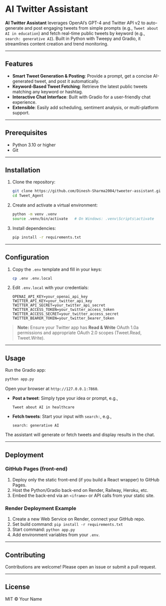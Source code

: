 # AI Twitter Assistant

**AI Twitter Assistant** leverages OpenAI’s GPT-4 and Twitter API v2 to auto-generate and post engaging tweets from simple prompts (e.g., `Tweet about AI in education`) and fetch real-time public tweets by keyword (e.g., `search: generative AI`). Built in Python with Tweepy and Gradio, it streamlines content creation and trend monitoring.

---

## Features

* **Smart Tweet Generation & Posting**: Provide a prompt, get a concise AI-generated tweet, and post it automatically.
* **Keyword-Based Tweet Fetching**: Retrieve the latest public tweets matching any keyword or hashtag.
* **Interactive Chat Interface**: Built with Gradio for a user-friendly chat experience.
* **Extensible**: Easily add scheduling, sentiment analysis, or multi-platform support.

---

## Prerequisites

* Python 3.10 or higher
* Git

---

## Installation

1. Clone the repository:

   ```bash
   git clone https://github.com/Dinesh-Sharma2004/tweeter-assistant.git
   cd Tweet_Agent
   ```

2. Create and activate a virtual environment:

   ```bash
   python -m venv .venv
   source .venv/bin/activate   # On Windows: .venv\Scripts\activate
   ```

3. Install dependencies:

   ```bash
   pip install -r requirements.txt
   ```

---

## Configuration

1. Copy the `.env` template and fill in your keys:

   ```bash
   cp .env .env.local
   ```

2. Edit `.env.local` with your credentials:

   ```env
   OPENAI_API_KEY=your_openai_api_key
   TWITTER_API_KEY=your_twitter_api_key
   TWITTER_API_SECRET=your_twitter_api_secret
   TWITTER_ACCESS_TOKEN=your_twitter_access_token
   TWITTER_ACCESS_SECRET=your_twitter_access_secret
   TWITTER_BEARER_TOKEN=your_twitter_bearer_token
   ```

> **Note:** Ensure your Twitter app has **Read & Write** OAuth 1.0a permissions and appropriate OAuth 2.0 scopes (Tweet.Read, Tweet.Write).

---

## Usage

Run the Gradio app:

```bash
python app.py
```

Open your browser at `http://127.0.0.1:7860`.

* **Post a tweet**: Simply type your idea or prompt, e.g.,

  ```text
  Tweet about AI in healthcare
  ```
* **Fetch tweets**: Start your input with `search:`, e.g.,

  ```text
  search: generative AI
  ```

The assistant will generate or fetch tweets and display results in the chat.

---

## Deployment

### GitHub Pages (front-end)

1. Deploy only the static front-end (if you build a React wrapper) to GitHub Pages.
2. Host the Python/Gradio back-end on Render, Railway, Heroku, etc.
3. Embed the back-end via an `<iframe>` or API calls from your static site.

### Render Deployment Example

1. Create a new Web Service on Render, connect your GitHub repo.
2. Set build command: `pip install -r requirements.txt`
3. Start command: `python app.py`
4. Add environment variables from your `.env`.

---

## Contributing

Contributions are welcome! Please open an issue or submit a pull request.

---

## License

MIT © Your Name
